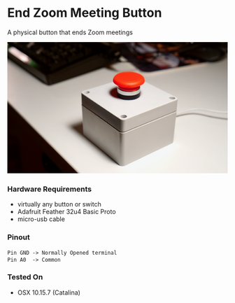 # End Zoom Meeting Button

A physical button that ends Zoom meetings

<p align="center">
  <img src="img/zoom_button_p1.png" height="300" title="hover text" alt="An emergency stop button in a gray case">
</p>


### Hardware Requirements

- virtually any button or switch
- Adafruit Feather 32u4 Basic Proto
- micro-usb cable

### Pinout

```
Pin GND -> Normally Opened terminal
Pin A0  -> Common
```

### Tested On
- OSX 10.15.7 (Catalina)
